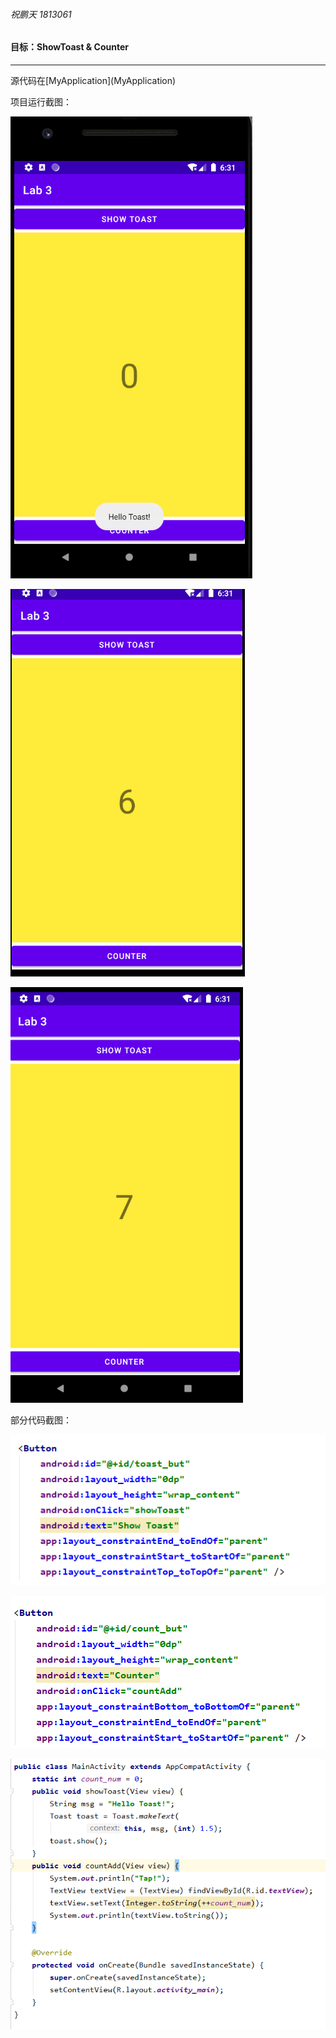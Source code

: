 ###### 祝鹏天 1813061

#### 目标：ShowToast & Counter

-----

源代码在[MyApplication](MyApplication\)

项目运行截图：

![image-20210324143129623](img/image-20210324143129623.png)

![image-20210324143139867](img/image-20210324143139867.png)

![image-20210324143151741](img/image-20210324143151741.png)

部分代码截图：

![image-20210324143240790](img/image-20210324143240790.png)

![image-20210324143247701](img/image-20210324143247701.png)

![image-20210324143224983](img/image-20210324143224983.png)